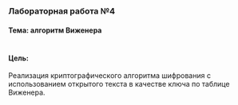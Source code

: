 ### Лабораторная работа №4
#### Тема: алгоритм Виженера
#




#### Цель:
Реализация криптографического алгоритма шифрования с использованием открытого текста в качестве ключа по таблице Виженера.